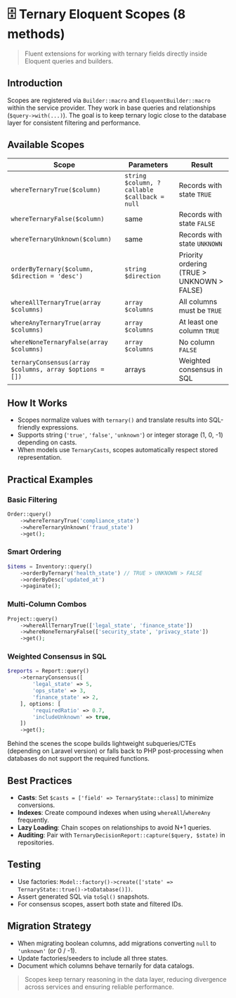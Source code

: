 # 🗄️ Ternary Eloquent Scopes (8 methods)

> Fluent extensions for working with ternary fields directly inside Eloquent queries and builders.

## Introduction
Scopes are registered via `Builder::macro` and `EloquentBuilder::macro` within the service provider. They work in base queries and relationships (`$query->with(...)`). The goal is to keep ternary logic close to the database layer for consistent filtering and performance.

## Available Scopes
| Scope | Parameters | Result |
| --- | --- | --- |
| `whereTernaryTrue($column)` | `string $column, ?callable $callback = null` | Records with state `TRUE` |
| `whereTernaryFalse($column)` | same | Records with state `FALSE` |
| `whereTernaryUnknown($column)` | same | Records with state `UNKNOWN` |
| `orderByTernary($column, $direction = 'desc')` | `string $direction` | Priority ordering (TRUE > UNKNOWN > FALSE) |
| `whereAllTernaryTrue(array $columns)` | `array $columns` | All columns must be `TRUE` |
| `whereAnyTernaryTrue(array $columns)` | `array $columns` | At least one column `TRUE` |
| `whereNoneTernaryFalse(array $columns)` | `array $columns` | No column `FALSE` |
| `ternaryConsensus(array $columns, array $options = [])` | arrays | Weighted consensus in SQL |

## How It Works
- Scopes normalize values with `ternary()` and translate results into SQL-friendly expressions.
- Supports string (`'true'`, `'false'`, `'unknown'`) or integer storage (1, 0, -1) depending on casts.
- When models use `TernaryCasts`, scopes automatically respect stored representation.

## Practical Examples

### Basic Filtering
```php
Order::query()
    ->whereTernaryTrue('compliance_state')
    ->whereTernaryUnknown('fraud_state')
    ->get();
```

### Smart Ordering
```php
$items = Inventory::query()
    ->orderByTernary('health_state') // TRUE > UNKNOWN > FALSE
    ->orderByDesc('updated_at')
    ->paginate();
```

### Multi-Column Combos
```php
Project::query()
    ->whereAllTernaryTrue(['legal_state', 'finance_state'])
    ->whereNoneTernaryFalse(['security_state', 'privacy_state'])
    ->get();
```

### Weighted Consensus in SQL
```php
$reports = Report::query()
    ->ternaryConsensus([
        'legal_state' => 5,
        'ops_state' => 3,
        'finance_state' => 2,
    ], options: [
        'requiredRatio' => 0.7,
        'includeUnknown' => true,
    ])
    ->get();
```
Behind the scenes the scope builds lightweight subqueries/CTEs (depending on Laravel version) or falls back to PHP post-processing when databases do not support the required functions.

## Best Practices
- **Casts**: Set `$casts = ['field' => TernaryState::class]` to minimize conversions.
- **Indexes**: Create compound indexes when using `whereAll`/`whereAny` frequently.
- **Lazy Loading**: Chain scopes on relationships to avoid N+1 queries.
- **Auditing**: Pair with `TernaryDecisionReport::capture($query, $state)` in repositories.

## Testing
- Use factories: `Model::factory()->create(['state' => TernaryState::true()->toDatabase()])`.
- Assert generated SQL via `toSql()` snapshots.
- For consensus scopes, assert both state and filtered IDs.

## Migration Strategy
- When migrating boolean columns, add migrations converting `null` to `'unknown'` (or 0 / -1).
- Update factories/seeders to include all three states.
- Document which columns behave ternarily for data catalogs.

> Scopes keep ternary reasoning in the data layer, reducing divergence across services and ensuring reliable performance.
